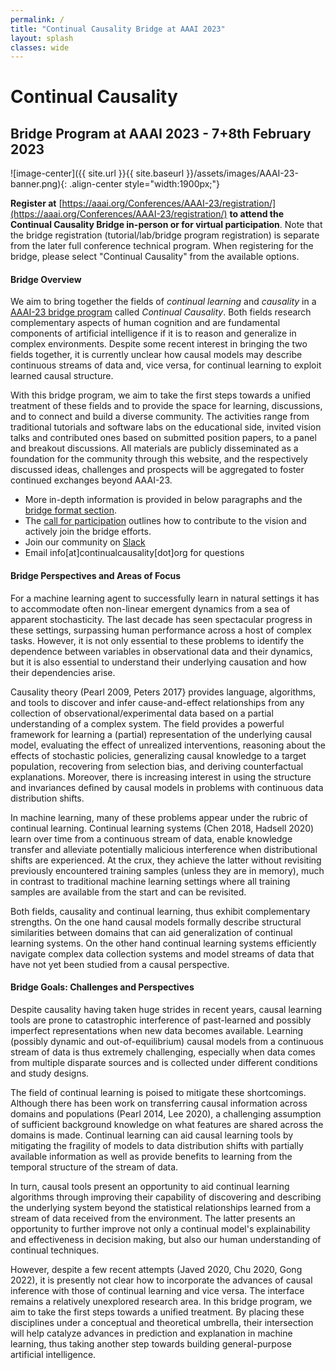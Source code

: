 ```yaml
---
permalink: /
title: "Continual Causality Bridge at AAAI 2023"
layout: splash
classes: wide
---
```


<style type="text/css">
    .image-center {
      display: block;
      margin-left: auto;
      margin-right: auto;
      float: right;
    }
</style>


# Continual Causality

## Bridge Program at AAAI 2023 - 7+8th February 2023
![image-center]({{ site.url }}{{ site.baseurl }}/assets/images/AAAI-23-banner.png){: .align-center style="width:1900px;"} 

**Register at** [https://aaai.org/Conferences/AAAI-23/registration/](https://aaai.org/Conferences/AAAI-23/registration/) **to attend the Continual Causality Bridge in-person or for virtual participation**. Note that the bridge registration (tutorial/lab/bridge program registration) is separate from the later full conference technical program. When registering for the bridge, please select "Continual Causality" from the available options. 

#### Bridge Overview
We aim to bring together the fields of *continual learning* and *causality* in a [AAAI-23 bridge program](https://aaai.org/Conferences/AAAI-23/bridge-theme/) called *Continual Causality*. Both fields research complementary aspects of human cognition and are fundamental components of artificial intelligence if it is to reason and generalize in complex environments. Despite some recent interest in bringing the two fields together, it is currently unclear how causal models may describe continuous streams of data and, vice versa, for continual learning to exploit learned causal structure. 

With this bridge program, we aim to take the first steps towards a unified treatment of these fields and to provide the space for learning, discussions, and to connect and build a diverse community. The activities range from traditional tutorials and software labs on the educational side, invited vision talks and contributed ones based on submitted position papers, to a panel and breakout discussions. All materials are publicly disseminated as a foundation for the community through this website, and the respectively discussed ideas, challenges and prospects will be aggregated to foster continued exchanges beyond AAAI-23. 

* More in-depth information is provided in below paragraphs and the [bridge format section](http://www.continualcausality.org/format/). 
* The [call for participation](http://www.continualcausality.org/cfp/) outlines how to contribute to the vision and actively join the bridge efforts. 
* Join our community on [Slack](https://join.slack.com/t/continualcausality/shared_invite/zt-1fwahodl3-7Z8xe_lzxj33qEbTs558kg)
* Email info[at]continualcausality[dot]org for questions  

#### Bridge Perspectives and Areas of Focus

For a machine learning agent to successfully learn in natural settings it has to accommodate often non-linear emergent dynamics from a sea of apparent stochasticity. The last decade has seen spectacular progress in these settings, surpassing human performance across a host of complex tasks. However, it is not only essential to these problems to identify the dependence between variables in observational data and their dynamics, but it is also essential to understand their underlying causation and how their dependencies arise.

Causality theory (Pearl 2009, Peters 2017} provides language, algorithms, and tools to discover and infer cause-and-effect relationships from any collection of observational/experimental data based on a partial understanding of a complex system. The field provides a powerful framework for learning a (partial) representation of the underlying causal model, evaluating the effect of unrealized interventions, reasoning about the effects of stochastic policies, generalizing causal knowledge to a target population, recovering from selection bias, and deriving counterfactual explanations. 
Moreover, there is increasing interest in using the structure and invariances defined by causal models in problems with continuous data distribution shifts. 

In machine learning, many of these problems appear under the rubric of continual learning. Continual learning systems (Chen 2018, Hadsell 2020) learn over time from a continuous stream of data, enable knowledge transfer and alleviate potentially malicious interference when distributional shifts are experienced. At the crux, they achieve the latter without revisiting previously encountered training samples (unless they are in memory), much in contrast to traditional machine learning settings where all training samples are available from the start and can be revisited. 

Both fields, causality and continual learning, thus exhibit complementary strengths. On the one hand causal models formally describe structural similarities between domains that can aid generalization of continual learning systems. On the other hand continual learning systems efficiently navigate complex data collection systems and model streams of data that have not yet been studied from a causal perspective. 


#### Bridge Goals: Challenges and Perspectives

Despite causality having taken huge strides in recent years, causal learning tools are prone to catastrophic interference of past-learned and possibly imperfect representations when new data becomes available. Learning (possibly dynamic and out-of-equilibrium) causal models from a continuous stream of data is thus extremely challenging, especially when data comes from multiple disparate sources and is collected under different conditions and study designs.

The field of continual learning is poised to mitigate these shortcomings. Although there has been work on transferring causal information across domains and populations (Pearl 2014, Lee 2020), a challenging assumption of sufficient background knowledge on what features are shared across the domains is made.
Continual learning can aid causal learning tools by mitigating the fragility of models to data distribution shifts with partially available information
as well as provide benefits to learning from the temporal structure of the stream of data. 

In turn, causal tools present an opportunity to aid continual learning algorithms through improving their capability of discovering and describing the underlying system beyond the statistical relationships learned from a stream of data received from the environment. The latter presents an opportunity to further improve not only a continual model's explainability and effectiveness in decision making, but also our human understanding of continual techniques.

However, despite a few recent attempts (Javed 2020, Chu 2020, Gong 2022), it is presently not clear how to incorporate the advances of causal inference with those of continual learning and vice versa. The interface remains a relatively unexplored research area. In this bridge program, we aim to take the first steps towards a unified treatment. By placing these disciplines under a conceptual and theoretical umbrella, their intersection will help catalyze advances in prediction and explanation in machine learning, thus taking another step towards building general-purpose artificial intelligence. 

